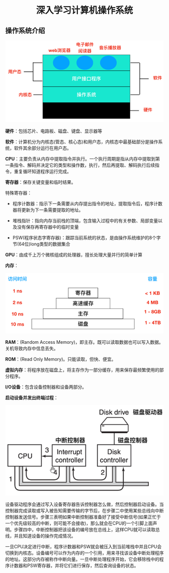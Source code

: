 <h1 align ="center">深入学习计算机操作系统</h1>

## 操作系统介绍

![简化操作系统](简化操作系统.png)

**硬件**：包括芯片、电路板、磁盘、键盘、显示器等

**软件**：计算机分为内核态(管态、核心态)和用户态，内核态中最基础部分是操作系统，软件其余部分运行在用户态。

**CPU**：主要负责从内存中提取指令并执行。一个执行周期是指从内存中提取到第一条指令、解码并决定它的类型和操作数，执行，然后再提取、解码执行后续指令，重复循环知道程序运行完成。

**寄存器**：保存关键变量和临时结果。

特殊寄存器：

* 程序计数器：指示下一条需要从内存提出指令的地址，提取指令后，程序计数器将更新为下一条需要提取的地址。

* 堆栈指针：指向内存当前栈的顶端，包含输入过程中的有关参数、局部变量以及没有保存再寄存器中的临时变量

* PSW(程序状态字寄存器)：跟踪当前系统的状态，是由操作系统维护的8个字节(64位)long类型的数据集合

**GPU**：由成千上万个微核组成的处理器，擅长处理大量并行的简单计算

**内存**：

![内存结构](内存结构.png)

**RAM**：(Random Access Memory)，即主存。既可以读取数据也可以写入数据。关机导致内存中信息丢失。

**ROM**：(Read Only Memory)。只能读取，但快、便宜。

**虚拟内存**：将程序放在磁盘上，将主存作为一部分缓存，用来保存最频繁使用的部分程序。

**I/O设备**：包含设备控制器和设备两部分。

**启动设备并发出终端过程**：

![启动设备并发出中断](启动设备并发出中断.png)

​	设备驱动程序会通过写入设备寄存器告诉控制器怎么做，然后控制器启动设备。当控制器完成读取或写入被告知需要传输的字节后，在步骤二中使用某些总线向中断控制器发送信号。步骤三表明如果中断控制器准备好了接受中断信号(如果正忙于一个优先级较高的中断，则可能不会接收)，那么就会在CPU的一个引脚上面声明。步骤四中，中断控制器把该设备的编号放在总线上，这样CPU就可以读取总线，并且知道设备的操作完成情况。

​	一旦CPU决定进行中断，程序计数器和PSW就会被压入到当前堆栈中并且CPU会切换到内核态。设备编号可以作为内存的一个引用，用来寻找该设备中断处理程序的地址。这部分内存被称作中断向量。一旦中断处理程序开始，它会移除栈中的程序计数器和PSW寄存器，并将它们进行保存，然后查询设备的状态。

